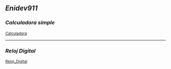 ## *Enidev911*


### *Calculadora simple*
<p style="font-size:12;">
  <a href="./Calculator">Calculadora</a>
</p>

---


### *Reloj Digital*
<p style="font-size:12;">
  <a href="./Reloj_Digital">Reloj_Digital</a>
</p>
